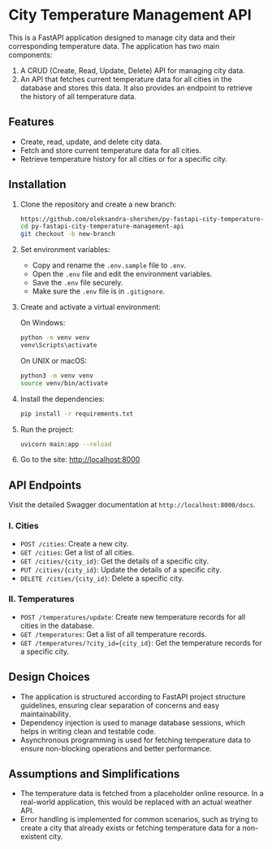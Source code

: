 # City Temperature Management API

This is a FastAPI application designed to manage city data and their corresponding temperature data. The application has two main components:

1. A CRUD (Create, Read, Update, Delete) API for managing city data.
2. An API that fetches current temperature data for all cities in the database and stores this data. It also provides an endpoint to retrieve the history of all temperature data.

## Features

- Create, read, update, and delete city data.
- Fetch and store current temperature data for all cities.
- Retrieve temperature history for all cities or for a specific city.

## Installation

1. Clone the repository and create a new branch:
    ```sh
    https://github.com/oleksandra-shershen/py-fastapi-city-temperature-management-api.git
    cd py-fastapi-city-temperature-management-api
    git checkout -b new-branch
    ```

2. Set environment variables:
    - Copy and rename the `.env.sample` file to `.env`.
    - Open the `.env` file and edit the environment variables.
    - Save the `.env` file securely.
    - Make sure the `.env` file is in `.gitignore`.

3. Create and activate a virtual environment:

    On Windows:
    ```sh
    python -m venv venv
    venv\Scripts\activate
    ```

    On UNIX or macOS:
    ```sh
    python3 -m venv venv
    source venv/bin/activate
    ```

4. Install the dependencies:
    ```sh
    pip install -r requirements.txt
    ```

5. Run the project:
    ```sh
    uvicorn main:app --reload
    ```

6. Go to the site: [http://localhost:8000](http://localhost:8000)

## API Endpoints
Visit the detailed Swagger documentation at `http://localhost:8000/docs`.

### I. Cities

- `POST /cities`: Create a new city.
- `GET /cities`: Get a list of all cities.
- `GET /cities/{city_id}`: Get the details of a specific city.
- `PUT /cities/{city_id}`: Update the details of a specific city.
- `DELETE /cities/{city_id}`: Delete a specific city.

### II. Temperatures

- `POST /temperatures/update`: Create new temperature records for all cities in the database.
- `GET /temperatures`: Get a list of all temperature records.
- `GET /temperatures/?city_id={city_id}`: Get the temperature records for a specific city.

## Design Choices

- The application is structured according to FastAPI project structure guidelines, ensuring clear separation of concerns and easy maintainability.
- Dependency injection is used to manage database sessions, which helps in writing clean and testable code.
- Asynchronous programming is used for fetching temperature data to ensure non-blocking operations and better performance.

## Assumptions and Simplifications

- The temperature data is fetched from a placeholder online resource. In a real-world application, this would be replaced with an actual weather API.
- Error handling is implemented for common scenarios, such as trying to create a city that already exists or fetching temperature data for a non-existent city.
